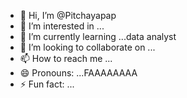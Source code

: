 - 👋 Hi, I’m @Pitchayapap
- 👀 I’m interested in ...
- 🌱 I’m currently learning ...data analyst
- 💞️ I’m looking to collaborate on ...
- 📫 How to reach me ...
- 😄 Pronouns: ...FAAAAAAAA
- ⚡ Fun fact: ...

<!---
Pitchayapap/Pitchayapap is a ✨ special ✨ repository because its `README.md` (this file) appears on your GitHub profile.
You can click the Preview link to take a look at your changes.
--->
